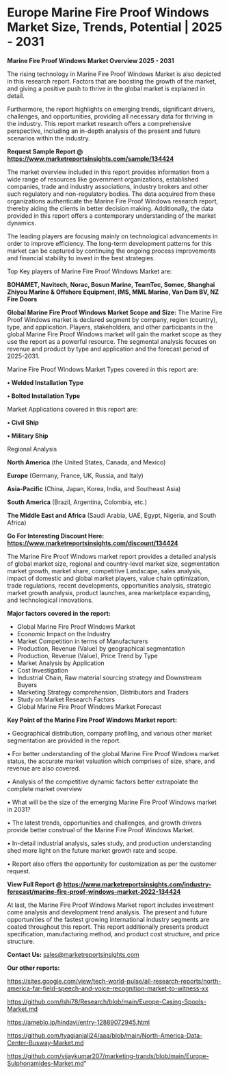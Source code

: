 # Europe Marine Fire Proof Windows Market Size, Trends, Potential | 2025 - 2031

<Strong> Marine Fire Proof Windows Market Overview 2025 - 2031</strong>

The rising technology in Marine Fire Proof Windows Market is also depicted in this research report. Factors that are boosting the growth of the market, and giving a positive push to thrive in the global market is explained in detail.

Furthermore, the report highlights on emerging trends, significant drivers, challenges, and opportunities, providing all necessary data for thriving in the industry. This report market research offers a comprehensive perspective, including an in-depth analysis of the present and future scenarios within the industry.

<strong>Request Sample Report @ <a href=https://www.marketreportsinsights.com/sample/134424>https://www.marketreportsinsights.com/sample/134424</a></strong>

The market overview included in this report provides information from a wide range of resources like government organizations, established companies, trade and industry associations, industry brokers and other such regulatory and non-regulatory bodies. The data acquired from these organizations authenticate the Marine Fire Proof Windows research report, thereby aiding the clients in better decision making. Additionally, the data provided in this report offers a contemporary understanding of the market dynamics.

The leading players are focusing mainly on technological advancements in order to improve efficiency. The long-term development patterns for this market can be captured by continuing the ongoing process improvements and financial stability to invest in the best strategies.

Top Key players of Marine Fire Proof Windows Market are:

<strong>BOHAMET, Navitech, Norac, Bosun Marine, TeamTec, Somec, Shanghai Zhiyou Marine & Offshore Equipment, IMS, MML Marine, Van Dam BV, NZ Fire Doors</strong>

<strong><b>Global Marine Fire Proof Windows Market Scope and Size:</b></strong>
The Marine Fire Proof Windows market is declared segment by company, region (country), type, and application. Players, stakeholders, and other participants in the global Marine Fire Proof Windows market will gain the market scope as they use the report as a powerful resource. The segmental analysis focuses on revenue and product by type and application and the forecast period of 2025-2031.

Marine Fire Proof Windows Market Types covered in this report are:

<strong>• Welded Installation Type

• Bolted Installation Type</strong>

Market Applications covered in this report are:

<strong>• Civil Ship

• Military Ship</strong> 

Regional Analysis

<strong>North America</strong> (the United States, Canada, and Mexico)

<strong>Europe</strong> (Germany, France, UK, Russia, and Italy)

<strong>Asia-Pacific</strong> (China, Japan, Korea, India, and Southeast Asia)

<strong>South America</strong> (Brazil, Argentina, Colombia, etc.)

<strong>The Middle East and Africa</strong> (Saudi Arabia, UAE, Egypt, Nigeria, and South Africa)

<strong>Go For Interesting Discount Here: <a href=https://www.marketreportsinsights.com/discount/134424>https://www.marketreportsinsights.com/discount/134424</a></strong>

The Marine Fire Proof Windows market report provides a detailed analysis of global market size, regional and country-level market size, segmentation market growth, market share, competitive Landscape, sales analysis, impact of domestic and global market players, value chain optimization, trade regulations, recent developments, opportunities analysis, strategic market growth analysis, product launches, area marketplace expanding, and technological innovations.

<strong><b>Major factors covered in the report:</b></strong>
<ul>
  <li>Global Marine Fire Proof Windows Market </li>
  <li>Economic Impact on the Industry</li>
  <li>Market Competition in terms of Manufacturers</li>
  <li>Production, Revenue (Value) by geographical segmentation</li>
  <li>Production, Revenue (Value), Price Trend by Type</li>
  <li>Market Analysis by Application</li>
  <li>Cost Investigation</li>
  <li>Industrial Chain, Raw material sourcing strategy and Downstream Buyers</li>
  <li>Marketing Strategy comprehension, Distributors and Traders</li>
  <li>Study on Market Research Factors</li>
  <li>Global Marine Fire Proof Windows Market Forecast</li>
</ul>

<strong><b>Key Point of the Marine Fire Proof Windows Market report:</b></strong>

• Geographical distribution, company profiling, and various other market segmentation are provided in the report.

• For better understanding of the global Marine Fire Proof Windows market status, the accurate market valuation which comprises of size, share, and revenue are also covered.

• Analysis of the competitive dynamic factors better extrapolate the complete market overview

• What will be the size of the emerging Marine Fire Proof Windows market in 2031?

• The latest trends, opportunities and challenges, and growth drivers provide better construal of the Marine Fire Proof Windows Market.

• In-detail industrial analysis, sales study, and production understanding shed more light on the future market growth rate and scope.

• Report also offers the opportunity for customization as per the customer request.

<strong><b>View Full Report @ <a href=https://www.marketreportsinsights.com/industry-forecast/marine-fire-proof-windows-market-2022-134424>https://www.marketreportsinsights.com/industry-forecast/marine-fire-proof-windows-market-2022-134424</a></b></strong>


At last, the Marine Fire Proof Windows Market report includes investment come analysis and development trend analysis. The present and future opportunities of the fastest growing international industry segments are coated throughout this report. This report additionally presents product specification, manufacturing method, and product cost structure, and price structure.

<strong>Contact Us:</strong>
sales@marketreportsinsights.com

<strong>Our other reports:</strong>

<a href=https://sites.google.com/view/tech-world-pulse/all-research-reports/north-america-far-field-speech-and-voice-recognition-market-to-witness-xx>https://sites.google.com/view/tech-world-pulse/all-research-reports/north-america-far-field-speech-and-voice-recognition-market-to-witness-xx</a>

<a href=https://github.com/Ishi78/Research/blob/main/Europe-Casing-Spools-Market.md>https://github.com/Ishi78/Research/blob/main/Europe-Casing-Spools-Market.md</a>

<a href=https://ameblo.jp/hindavi/entry-12889072945.html>https://ameblo.jp/hindavi/entry-12889072945.html</a>

<a href=https://github.com/tyagianjali24/aaa/blob/main/North-America-Data-Center-Busway-Market.md>https://github.com/tyagianjali24/aaa/blob/main/North-America-Data-Center-Busway-Market.md</a>

<a href=https://github.com/vijaykumar207/marketing-trands/blob/main/Europe-Sulphonamides-Market.md>https://github.com/vijaykumar207/marketing-trands/blob/main/Europe-Sulphonamides-Market.md</a>"
